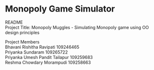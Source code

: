 # Monopoly Game Simulator
README <br/>
Project Title: Monopoly Muggles - Simulating Monopoly game using OO design principles<br/>

Project Members <br>
Bhavani Rishitha Ravipati       109246465 <br/>
Priyanka Sundaram               109265722 <br/>
Priyanka Umesh Pandit Tailapur  109259683  <br/>
Reshma Chowdary Morampudi	      109258663 <br/>
